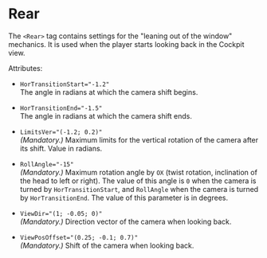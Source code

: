 # Rear

The `<Rear>` tag contains settings for the "leaning out of the window" mechanics. It is used when the player starts looking back in the Cockpit view.

Attributes:

-   `HorTransitionStart="-1.2"`  
    The angle in radians at which the camera shift begins.


-   `HorTransitionEnd="-1.5"`  
    The angle in radians at which the camera shift ends.


-   `LimitsVer="(-1.2; 0.2)"`  
    *(Mandatory.)* Maximum limits for the vertical rotation of the camera after its shift. Value in radians.


-   `RollAngle="-15"`  
    *(Mandatory.)* Maximum rotation angle by `OX` (twist rotation, inclination of the head to left or right). The value of this angle is `0` when the camera is turned by `HorTransitionStart`, and `RollAngle` when the camera is turned by `HorTransitionEnd`. The value of this parameter is in degrees.


-   `ViewDir="(1; -0.05; 0)"`  
    *(Mandatory.)* Direction vector of the camera when looking back.


-   `ViewPosOffset="(0.25; -0.1; 0.7)"`  
    *(Mandatory.)* Shift of the camera when looking back.

